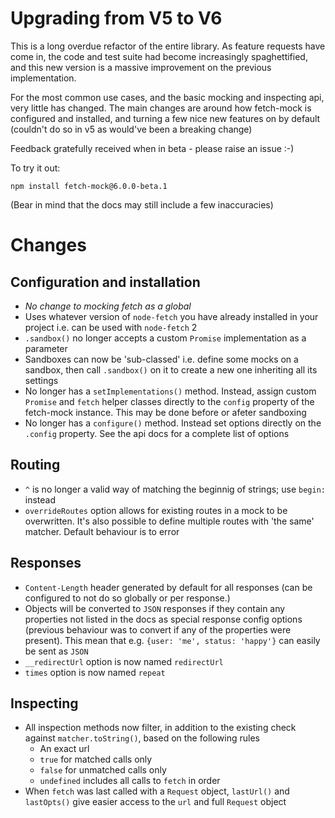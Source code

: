 # Upgrading from V5 to V6

This is a long overdue refactor of the entire library. As feature requests have come in, the code and test suite had become increasingly spaghettified, and this new version is a massive improvement on the previous implementation.

For the most common use cases, and the basic mocking and inspecting api, very little has changed. The main changes are around how fetch-mock is configured and installed, and turning a few nice new features on by default (couldn't do so in v5 as would've been a breaking change)

Feedback gratefully received when in beta - please raise an issue :-)

To try it out:
```
npm install fetch-mock@6.0.0-beta.1
```
(Bear in mind that the docs may still include a few inaccuracies)

# Changes

## Configuration and installation
- *No change to mocking fetch as a global*
- Uses whatever version of `node-fetch` you have already installed in your project i.e. can be used with `node-fetch` 2
- `.sandbox()` no longer accepts a custom `Promise` implementation as a parameter
- Sandboxes can now be 'sub-classed' i.e. define some mocks on a sandbox, then call `.sandbox()` on it to create a new one inheriting all its settings
- No longer has a `setImplementations()` method. Instead, assign custom `Promise` and `fetch` helper classes  directly to the `config` property of the fetch-mock instance. This may be done before or afeter sandboxing
- No longer has a `configure()` method. Instead set options directly on the `.config` property. See the api docs for a complete list of options

## Routing
- `^` is no longer a valid way of matching the beginnig of strings; use `begin:` instead
- `overrideRoutes` option allows for existing routes in a mock to be overwritten. It's also possible to define multiple routes with 'the same' matcher. Default behaviour is to error

## Responses
- `Content-Length` header generated by default for all responses (can be configured to not do so globally or per response.)
- Objects will be converted to `JSON` responses if they contain any properties not listed in the docs as special response config options (previous behaviour was to convert if any of the properties were present). This mean that e.g. `{user: 'me', status: 'happy'}` can easily be sent as `JSON`
- `__redirectUrl` option is now named `redirectUrl`
- `times` option is now named `repeat`

## Inspecting
- All inspection methods now filter, in addition to the existing check against `matcher.toString()`, based on the following rules
    + An exact url
    + `true` for matched calls only
    + `false` for unmatched calls only
    + `undefined` includes all calls to `fetch` in order
- When `fetch` was last called with a `Request` object, `lastUrl()` and `lastOpts()` give easier access to the `url` and full `Request` object